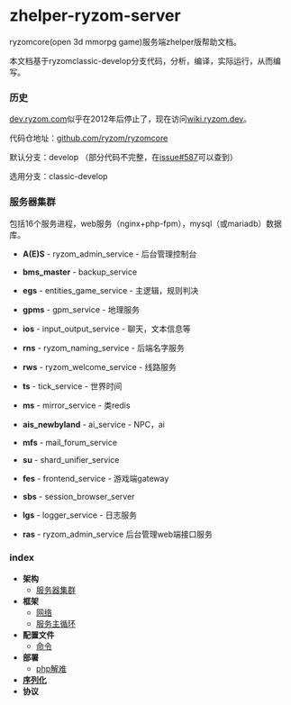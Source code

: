 # zhelper-ryzom-server
ryzomcore(open 3d mmorpg game)服务端zhelper版帮助文档。

本文档基于ryzomclassic-develop分支代码，分析，编译，实际运行，从而编写。

### 历史
[dev.ryzom.com](https://dev.ryzom.com)似乎在2012年后停止了，现在访问[wiki.ryzom.dev](https://wiki.ryzom.dev)。

代码仓地址：[github.com/ryzom/ryzomcore](https://github.com/ryzom/ryzomcore)

默认分支：develop （部分代码不完整，在[issue#587](https://github.com/ryzom/ryzomcore/issues/587)可以查到）

选用分支：classic-develop

### 服务器集群
包括16个服务进程，web服务（nginx+php-fpm），mysql（或mariadb）数据库。

* **A(E)S** - ryzom_admin_service - 后台管理控制台

* **bms_master** - backup_service 

* **egs** - entities_game_service - 主逻辑，规则判决

* **gpms** - gpm_service - 地理服务

* **ios** - input_output_service - 聊天，文本信息等

* **rns** - ryzom_naming_service - 后端名字服务

* **rws** - ryzom_welcome_service - 线路服务

* **ts** - tick_service - 世界时间

* **ms** - mirror_service - 类redis

* **ais_newbyland** - ai_service - NPC，ai

* **mfs** - mail_forum_service 

* **su** - shard_unifier_service 

* **fes** - frontend_service - 游戏端gateway

* **sbs** - session_browser_server 

* **lgs** - logger_service - 日志服务

* **ras** - ryzom_admin_service 后台管理web端接口服务

### index
* **架构**
    - [服务器集群](#服务器集群)
* **框架**
    - [网络](network/layers)
    - [服务主循环](blob/master/src/doc/nel/service/main.md)
* **配置文件**
    - [命令](cfg/commands)
* **部署**
    - [php解难](deployment/troubleshooting/php)
* [**序列化**](src/doc/serialization)
* **协议**
    
